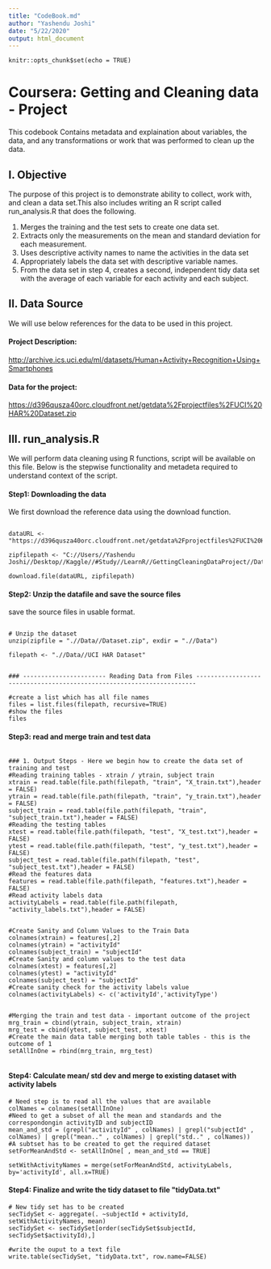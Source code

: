 ```yaml
---
title: "CodeBook.md"
author: "Yashendu Joshi"
date: "5/22/2020"
output: html_document
---
```


```{r setup, include=FALSE}
knitr::opts_chunk$set(echo = TRUE)
```

# Coursera: Getting and Cleaning data  - Project

This codebook Contains metadata and explaination about variables, the data, and any transformations or work that was performed to clean up the data.

## I. Objective

The purpose of this project is to demonstrate ability to collect, work with, and clean a data set.This also includes writing an R script called run_analysis.R that does the following.

1. Merges the training and the test sets to create one data set.
2. Extracts only the measurements on the mean and standard deviation for each measurement.
3. Uses descriptive activity names to name the activities in the data set
4. Appropriately labels the data set with descriptive variable names.
5. From the data set in step 4, creates a second, independent tidy data set with the average of each variable for each       activity and each subject.

## II. Data Source

We will use below references for the data to be used in this project.

#### Project Description:

http://archive.ics.uci.edu/ml/datasets/Human+Activity+Recognition+Using+Smartphones

#### Data for the project:

https://d396qusza40orc.cloudfront.net/getdata%2Fprojectfiles%2FUCI%20HAR%20Dataset.zip


## III. run_analysis.R 

We will perform data cleaning using R functions, script will be available on this file. Below is the stepwise functionality and metadeta required to understand context of the script.

#### Step1: Downloading the data

We first download the reference data using the download function.


```

dataURL <- "https://d396qusza40orc.cloudfront.net/getdata%2Fprojectfiles%2FUCI%20HAR%20Dataset.zip"

zipfilepath <- "C://Users//Yashendu Joshi//Desktop//Kaggle//#Study//LearnR//GettingCleaningDataProject//Data//Dataset.zip"

download.file(dataURL, zipfilepath)

```

#### Step2: Unzip the datafile and save the source files

save the source files in usable format.


```

# Unzip the dataset
unzip(zipfile = ".//Data//Dataset.zip", exdir = ".//Data")

filepath <- ".//Data//UCI HAR Dataset"


### ----------------------- Reading Data from Files ----------------------------------------------------------------------

#create a list which has all file names
files = list.files(filepath, recursive=TRUE)
#show the files
files

```

#### Step3: read and merge train and test data

```

### 1. Output Steps - Here we begin how to create the data set of training and test
#Reading training tables - xtrain / ytrain, subject train
xtrain = read.table(file.path(filepath, "train", "X_train.txt"),header = FALSE)
ytrain = read.table(file.path(filepath, "train", "y_train.txt"),header = FALSE)
subject_train = read.table(file.path(filepath, "train", "subject_train.txt"),header = FALSE)
#Reading the testing tables
xtest = read.table(file.path(filepath, "test", "X_test.txt"),header = FALSE)
ytest = read.table(file.path(filepath, "test", "y_test.txt"),header = FALSE)
subject_test = read.table(file.path(filepath, "test", "subject_test.txt"),header = FALSE)
#Read the features data
features = read.table(file.path(filepath, "features.txt"),header = FALSE)
#Read activity labels data
activityLabels = read.table(file.path(filepath, "activity_labels.txt"),header = FALSE)


#Create Sanity and Column Values to the Train Data
colnames(xtrain) = features[,2]
colnames(ytrain) = "activityId"
colnames(subject_train) = "subjectId"
#Create Sanity and column values to the test data
colnames(xtest) = features[,2]
colnames(ytest) = "activityId"
colnames(subject_test) = "subjectId"
#Create sanity check for the activity labels value
colnames(activityLabels) <- c('activityId','activityType')


#Merging the train and test data - important outcome of the project
mrg_train = cbind(ytrain, subject_train, xtrain)
mrg_test = cbind(ytest, subject_test, xtest)
#Create the main data table merging both table tables - this is the outcome of 1
setAllInOne = rbind(mrg_train, mrg_test)


```
#### Step4: Calculate mean/ std dev and merge to existing dataset with activity labels

```
# Need step is to read all the values that are available
colNames = colnames(setAllInOne)
#Need to get a subset of all the mean and standards and the correspondongin activityID and subjectID 
mean_and_std = (grepl("activityId" , colNames) | grepl("subjectId" , colNames) | grepl("mean.." , colNames) | grepl("std.." , colNames))
#A subtset has to be created to get the required dataset
setForMeanAndStd <- setAllInOne[ , mean_and_std == TRUE]

setWithActivityNames = merge(setForMeanAndStd, activityLabels, by='activityId', all.x=TRUE)

```
#### Step4: Finalize and write the tidy dataset to file "tidyData.txt"


```
# New tidy set has to be created 
secTidySet <- aggregate(. ~subjectId + activityId, setWithActivityNames, mean)
secTidySet <- secTidySet[order(secTidySet$subjectId, secTidySet$activityId),]

#write the ouput to a text file 
write.table(secTidySet, "tidyData.txt", row.name=FALSE)

```
